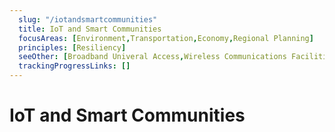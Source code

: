 ```yaml
---
  slug: "/iotandsmartcommunities"
  title: IoT and Smart Communities
  focusAreas: [Environment,Transportation,Economy,Regional Planning]
  principles: [Resiliency]
  seeOther: [Broadband Univeral Access,Wireless Communications Facilitiies Ordinances (5G),Connected & Automated Vehicle Preparations]
  trackingProgressLinks: []
---
```

# IoT and Smart Communities